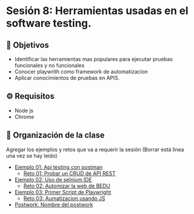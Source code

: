 
# Sesión 8: Herramientas usadas en el software testing.

## :dart: Objetivos


- Identificar las herramientas mas populares para ejecutar pruebas funcionales y no funcionales
- Conocer playwrith como framework de automatizacion
- Aplicar conocimientos de pruebas en APIS.

## ⚙ Requisitos

+ Node js
+ Chrome


## 📂 Organización de la clase

Agregar los ejemplos y retos que va a requerir la sesión (Borrar está linea una vez se hay leido)

- [Ejemplo 01:   Api testing con postman](./Ejemplo-01/README.md)
    - [Reto 01: Probar un CRUD de API REST](./Reto-01/README.md)
- [Ejemplo 02: Uso de selnium IDE](./Ejemplo-02/README.md)
   - [Reto  02: Automizar la web de BEDU](./Reto-02/README.md)
- [Ejemplo 03: Primer Script de Playwright](./Ejemplo-02/README.md)
    - [Reto 03: Aumatizacion usando JS](./Reto-03/README.md)
- [Postwork: Nombre del postwork](./Postwork/README.md)




